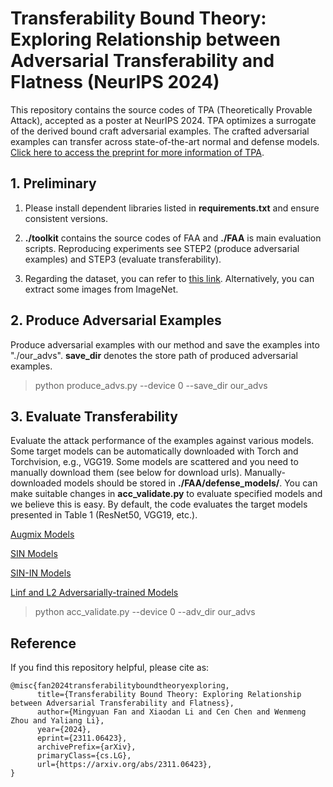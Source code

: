 # Transferability Bound Theory: Exploring Relationship between Adversarial Transferability and Flatness (NeurIPS 2024)

This repository contains the source codes of TPA (Theoretically Provable Attack), accepted as a poster at NeurIPS 2024. TPA optimizes a surrogate of the derived bound craft adversarial examples. The crafted adversarial examples can transfer across state-of-the-art normal and defense models. [Click here to access the preprint for more information of TPA](https://arxiv.org/abs/2311.06423).

## 1. Preliminary

1) Please install dependent libraries listed in **requirements.txt** and ensure consistent versions.

2) **./toolkit** contains the source codes of FAA and **./FAA** is main evaluation scripts. Reproducing experiments see STEP2 (produce adversarial examples) and STEP3 (evaluate transferability).

3) Regarding the dataset, you can refer to [this link](https://github.com/cleverhans-lab/cleverhans/tree/master/cleverhans_v3.1.0/examples/nips17_adversarial_competition/dataset). Alternatively, you can extract some images from ImageNet.

## 2. Produce Adversarial Examples

Produce adversarial examples with our method and save the examples into "./our_advs". **save_dir** denotes the store path of produced adversarial examples.

> python produce_advs.py --device 0 --save_dir our_advs

## 3. Evaluate Transferability

Evaluate the attack performance of the examples against various models. Some target models can be automatically downloaded with Torch and Torchvision, e.g., VGG19. Some models are scattered and you need to manually download them (see below for download urls). Manually-downloaded models should be stored in **./FAA/defense_models/**. You can make suitable changes in **acc_validate.py** to evaluate specified models and we believe this is easy. By default, the code evaluates the target models presented in Table 1 (ResNet50, VGG19, etc.).

[Augmix Models](https://drive.google.com/file/d/1z-1V3rdFiwqSECz7Wkmn4VJVefJGJGiF/view)

[SIN Models](https://bitbucket.org/robert_geirhos/texture-vs-shape-pretrained-models/raw/6f41d2e86fc60566f78de64ecff35cc61eb6436f/resnet50_train_60_epochs-c8e5653e.pth.tar)

[SIN-IN Models](https://bitbucket.org/robert_geirhos/texture-vs-shape-pretrained-models/raw/60b770e128fffcbd8562a3ab3546c1a735432d03/resnet50_train_45_epochs_combined_IN_SF-2a0d100e.pth.tar)

[Linf and L2 Adversarially-trained Models](https://github.com/microsoft/robust-models-transfer)

> python acc_validate.py --device 0 --adv_dir our_advs

## Reference

If you find this repository helpful, please cite as:

```
@misc{fan2024transferabilityboundtheoryexploring,
      title={Transferability Bound Theory: Exploring Relationship between Adversarial Transferability and Flatness}, 
      author={Mingyuan Fan and Xiaodan Li and Cen Chen and Wenmeng Zhou and Yaliang Li},
      year={2024},
      eprint={2311.06423},
      archivePrefix={arXiv},
      primaryClass={cs.LG},
      url={https://arxiv.org/abs/2311.06423}, 
}
```
